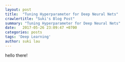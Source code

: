 ```yaml
---
layout: post
title:  "Tuning Hyperparameter for Deep Neural Nets"
crawlertitle: "Suki's Blog Post"
summary: "Tuning Hyperparameter for Deep Neural Nets"
date:   2017-05-26 23:09:47 +0700
categories: posts
tags: 'Deep Learning'
author: suki lau
---
```

hello there!
